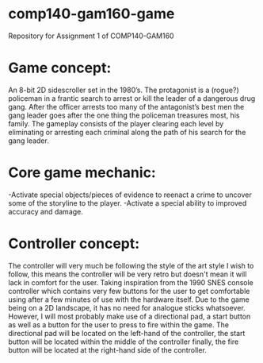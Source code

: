 # comp140-gam160-game
Repository for Assignment 1 of COMP140-GAM160

# Game concept:
An 8-bit 2D sidescroller set in the 1980’s. The protagonist is a (rogue?) policeman in a frantic search to arrest or kill the leader of a dangerous drug gang. After the officer arrests too many of the antagonist’s best men the gang leader goes after the one thing the policeman treasures most, his family. The gameplay consists of the player clearing each level by eliminating or arresting each criminal along the path of his search for the gang leader. 

# Core game mechanic:
-Activate special objects/pieces of evidence to reenact a crime to uncover some of the storyline to the player.
-Activate a special ability to improved accuracy and damage. 

# Controller concept:
The controller will very much be following the style of the art style I wish to follow, this means the controller will be very retro but doesn't mean it will lack in comfort for the user. Taking inspiration from the 1990 SNES console controller which contains very few buttons for the user to get comfortable using after a few minutes of use with the hardware itself. Due to the game being on a 2D landscape, it has no need for analogue sticks whatsoever. However, I will most probably make use of a directional pad, a start button as well as a button for the user to press to fire within the game. The directional pad will be located on the left-hand of the controller, the start button will be located within the middle of the controller finally, the fire button will be located at the right-hand side of the controller. 
